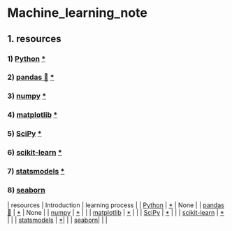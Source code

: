 # Machine_learning_note
## 1. resources
### 1) [Python](https://www.python.org/) [*](https://github.com/xinmiaoyan/Machine_learning_note/blob/main/1.1-python.md)
### 2) [pandas 🐼](https://pandas.pydata.org/) [*](https://github.com/xinmiaoyan/Machine_learning_note/blob/main/1.2-pandas.md)
### 3) [numpy](https://numpy.org/) [*](https://github.com/xinmiaoyan/Machine_learning_note/blob/main/1.3-numpy.md)
### 4) [matplotlib](https://matplotlib.org/) [*](https://github.com/xinmiaoyan/Machine_learning_note/blob/main/1.4-matplotlib.md)
### 5) [SciPy](https://scipy.org/) [*](https://github.com/xinmiaoyan/Machine_learning_note/blob/main/1.5-SciPy.md)
### 6) [scikit-learn](https://scikit-learn.org/stable/) [*](https://github.com/xinmiaoyan/Machine_learning_note/blob/main/1.6-scikit-learn.md)
### 7) [statsmodels](https://www.statsmodels.org/stable/index.html) [*](https://github.com/xinmiaoyan/Machine_learning_note/blob/main/1.7-statsmodel.md)
### 8) [seaborn](https://seaborn.pydata.org/)
| resources | Introduction | learning process |
| [Python](https://www.python.org/) | [*](https://github.com/xinmiaoyan/Machine_learning_note/blob/main/1.1-python.md) | None |
| [pandas 🐼](https://pandas.pydata.org/) | [*](https://github.com/xinmiaoyan/Machine_learning_note/blob/main/1.2-pandas.md) | None |
| [numpy](https://numpy.org/) | [*](https://github.com/xinmiaoyan/Machine_learning_note/blob/main/1.3-numpy.md) | |
| [matplotlib](https://matplotlib.org/) | [*](https://github.com/xinmiaoyan/Machine_learning_note/blob/main/1.4-matplotlib.md) | |
| [SciPy](https://scipy.org/) | [*](https://github.com/xinmiaoyan/Machine_learning_note/blob/main/1.5-SciPy.md) | |
| [scikit-learn](https://scikit-learn.org/stable/) | [*](https://github.com/xinmiaoyan/Machine_learning_note/blob/main/1.6-scikit-learn.md) | |
| [statsmodels](https://www.statsmodels.org/stable/index.html) | [*](https://github.com/xinmiaoyan/Machine_learning_note/blob/main/1.7-statsmodel.md)| |
| [seaborn](https://seaborn.pydata.org/)| | |